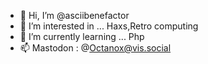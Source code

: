 - 👋 Hi, I’m @asciibenefactor
- 👀 I’m interested in ... Haxs,Retro computing
- 🌱 I’m currently learning ... Php
- 📫 Mastodon : @Octanox@vis.social

<!---
asciibenefactor/asciibenefactor is a ✨ special ✨ repository because its `README.md` (this file) appears on your GitHub profile.
You can click the Preview link to take a look at your changes.
--->
